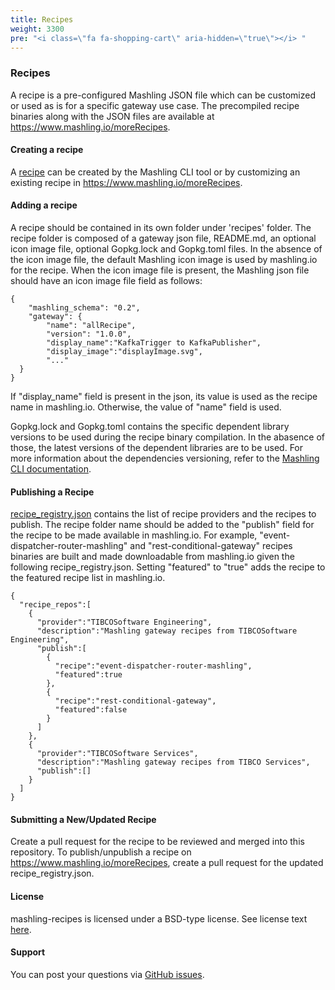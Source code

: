 ```yaml
---
title: Recipes
weight: 3300
pre: "<i class=\"fa fa-shopping-cart\" aria-hidden=\"true\"></i> "
---
```


### Recipes

A recipe is a pre-configured Mashling JSON file which can be customized or used as is for a specific gateway use case. The precompiled recipe binaries along with the JSON files are available at https://www.mashling.io/moreRecipes.

#### Creating a recipe
A [recipe](https://github.com/TIBCOSoftware/mashling-recipes) can be created by the Mashling CLI tool <should redirect to Mashling CLI topic> or by customizing an existing recipe in https://www.mashling.io/moreRecipes.

#### Adding a recipe
A recipe should be contained in its own folder under 'recipes' folder. The recipe folder is composed of a gateway json file, README.md, an optional icon image file, optional Gopkg.lock and Gopkg.toml files. In the absence of the icon image file, the default Mashling icon image is used by mashling.io for the recipe. When the icon image file is present, the Mashling json file should have an icon image file field as follows:

```
{
	"mashling_schema": "0.2",
	"gateway": {
		"name": "allRecipe",
		"version": "1.0.0",
		"display_name":"KafkaTrigger to KafkaPublisher",
		"display_image":"displayImage.svg",
		"..."
  }
}
```

If "display_name" field is present in the json, its value is used as the recipe name in mashling.io. Otherwise, the value of "name" field is used.

Gopkg.lock and Gopkg.toml contains the specific dependent library versions to be used during the recipe binary compilation. In the abasence of those, the latest versions of the dependent libraries are to be used. For more information about the dependencies versioning, refer to the [Mashling CLI documentation](https://github.com/TIBCOSoftware/mashling/blob/master/cli/docs/gateway.md).

#### Publishing a Recipe

[recipe_registry.json](https://github.com/TIBCOSoftware/mashling-recipes/blob/master/recipe_registry.json) contains the list of recipe providers and the recipes to publish. The recipe folder name should be added to the "publish" field for the recipe to be made available in mashling.io. For example, "event-dispatcher-router-mashling" and "rest-conditional-gateway" recipes binaries are built and made downloadable from mashling.io given the following recipe_registry.json. Setting "featured" to "true" adds the recipe to the featured recipe list in mashling.io.

```
{  
  "recipe_repos":[  
    {  
      "provider":"TIBCOSoftware Engineering",
      "description":"Mashling gateway recipes from TIBCOSoftware Engineering",
      "publish":[  
        {  
          "recipe":"event-dispatcher-router-mashling",
          "featured":true
        },
        {  
          "recipe":"rest-conditional-gateway",
          "featured":false
        }
      ]
    },
    {  
      "provider":"TIBCOSoftware Services",
      "description":"Mashling gateway recipes from TIBCO Services",
      "publish":[]
    }
  ]
}
```

#### Submitting a New/Updated Recipe
Create a pull request for the recipe to be reviewed and merged into this repository. To publish/unpublish a recipe on https://www.mashling.io/moreRecipes, create a pull request for the updated recipe_registry.json.

#### License
mashling-recipes is licensed under a BSD-type license. See license text [here](https://github.com/TIBCOSoftware/mashling-recipes/blob/master/TIBCO%20LICENSE.txt).

#### Support
You can post your questions via [GitHub issues](https://github.com/TIBCOSoftware/mashling-recipes/issues).
